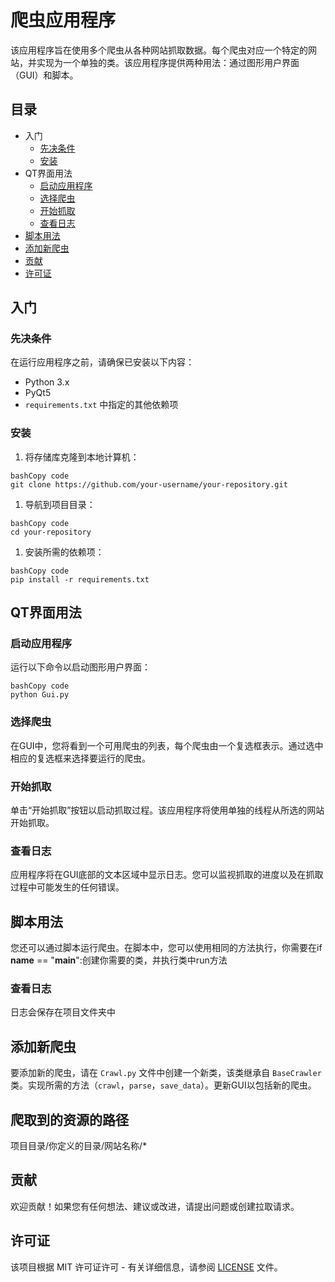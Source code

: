 # 爬虫应用程序

该应用程序旨在使用多个爬虫从各种网站抓取数据。每个爬虫对应一个特定的网站，并实现为一个单独的类。该应用程序提供两种用法：通过图形用户界面（GUI）和脚本。

## 目录

- 入门
  - [先决条件](https://chat.openai.com/c/9e8783fc-6162-43a8-920a-a083f66155f9#先决条件)
  - [安装](https://chat.openai.com/c/9e8783fc-6162-43a8-920a-a083f66155f9#安装)
- QT界面用法
  - [启动应用程序](https://chat.openai.com/c/9e8783fc-6162-43a8-920a-a083f66155f9#启动应用程序)
  - [选择爬虫](https://chat.openai.com/c/9e8783fc-6162-43a8-920a-a083f66155f9#选择爬虫)
  - [开始抓取](https://chat.openai.com/c/9e8783fc-6162-43a8-920a-a083f66155f9#开始抓取)
  - [查看日志](https://chat.openai.com/c/9e8783fc-6162-43a8-920a-a083f66155f9#查看日志)
- [脚本用法](https://chat.openai.com/c/9e8783fc-6162-43a8-920a-a083f66155f9#脚本用法)
- [添加新爬虫](https://chat.openai.com/c/9e8783fc-6162-43a8-920a-a083f66155f9#添加新爬虫)
- [贡献](https://chat.openai.com/c/9e8783fc-6162-43a8-920a-a083f66155f9#贡献)
- [许可证](https://chat.openai.com/c/9e8783fc-6162-43a8-920a-a083f66155f9#许可证)

## 入门

### 先决条件

在运行应用程序之前，请确保已安装以下内容：

- Python 3.x
- PyQt5
- `requirements.txt` 中指定的其他依赖项

### 安装

1. 将存储库克隆到本地计算机：

```
bashCopy code
git clone https://github.com/your-username/your-repository.git
```

1. 导航到项目目录：

```
bashCopy code
cd your-repository
```

1. 安装所需的依赖项：

```
bashCopy code
pip install -r requirements.txt
```

## QT界面用法

### 启动应用程序

运行以下命令以启动图形用户界面：

```
bashCopy code
python Gui.py
```

### 选择爬虫

在GUI中，您将看到一个可用爬虫的列表，每个爬虫由一个复选框表示。通过选中相应的复选框来选择要运行的爬虫。

### 开始抓取

单击“开始抓取”按钮以启动抓取过程。该应用程序将使用单独的线程从所选的网站开始抓取。

### 查看日志

应用程序将在GUI底部的文本区域中显示日志。您可以监视抓取的进度以及在抓取过程中可能发生的任何错误。

## 脚本用法

您还可以通过脚本运行爬虫。在脚本中，您可以使用相同的方法执行，你需要在if __name__ == "__main__":创建你需要的类，并执行类中run方法

### 查看日志

日志会保存在项目文件夹中

## 添加新爬虫

要添加新的爬虫，请在 `Crawl.py` 文件中创建一个新类，该类继承自 `BaseCrawler` 类。实现所需的方法（`crawl`，`parse`，`save_data`）。更新GUI以包括新的爬虫。

## 爬取到的资源的路径

项目目录/你定义的目录/网站名称/*

## 贡献

欢迎贡献！如果您有任何想法、建议或改进，请提出问题或创建拉取请求。

## 许可证

该项目根据 MIT 许可证许可 - 有关详细信息，请参阅 [LICENSE](https://chat.openai.com/c/LICENSE) 文件。